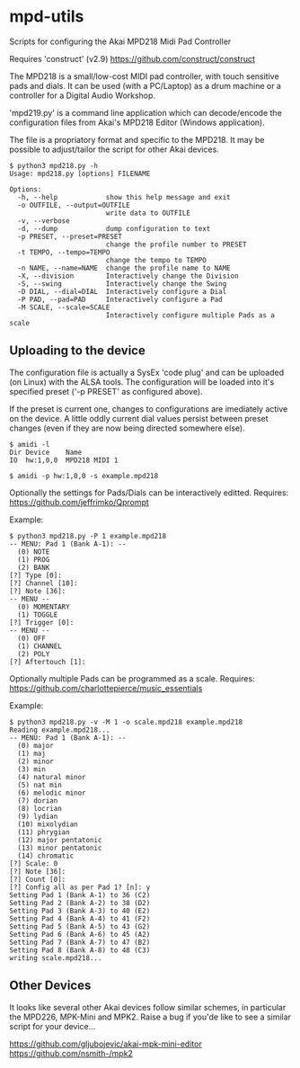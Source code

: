 # mpd-utils

Scripts for configuring the Akai MPD218 Midi Pad Controller

Requires 'construct' (v2.9)
https://github.com/construct/construct

The MPD218 is a small/low-cost MIDI pad controller, with touch sensitive
pads and dials. It can be used (with a PC/Laptop) as a drum machine or
a controller for a Digital Audio Workshop.

'mpd219.py' is a command line application which can decode/encode the
configuration files from Akai's MPD218 Editor (Windows application).

The file is a propriatory format and specific to the MPD218. It may
be possible to adjust/tailor the script for other Akai devices.

```
$ python3 mpd218.py -h
Usage: mpd218.py [options] FILENAME

Options:
  -h, --help            show this help message and exit
  -o OUTFILE, --output=OUTFILE
                        write data to OUTFILE
  -v, --verbose         
  -d, --dump            dump configuration to text
  -p PRESET, --preset=PRESET
                        change the profile number to PRESET
  -t TEMPO, --tempo=TEMPO
                        change the tempo to TEMPO
  -n NAME, --name=NAME  change the profile name to NAME
  -X, --division        Interactively change the Division
  -S, --swing           Interactively change the Swing
  -D DIAL, --dial=DIAL  Interactively configure a Dial
  -P PAD, --pad=PAD     Interactively configure a Pad
  -M SCALE, --scale=SCALE
                        Interactively configure multiple Pads as a scale
```

## Uploading to the device

The configuration file is actually a SysEx 'code plug' and can be
uploaded (on Linux) with the ALSA tools. The configuration will
be loaded into it's specified preset ('-p PRESET' as configured above).

If the preset is current one, changes to configurations are imediately
active on the device. A little oddly current dial values persist between
preset changes (even if they are now being directed somewhere else).
```
$ amidi -l
Dir Device    Name
IO  hw:1,0,0  MPD218 MIDI 1

$ amidi -p hw:1,0,0 -s example.mpd218
```

Optionally the settings for Pads/Dials can be interactively editted.
Requires:
https://github.com/jeffrimko/Qprompt

Example:
```
$ python3 mpd218.py -P 1 example.mpd218 
-- MENU: Pad 1 (Bank A-1): --
  (0) NOTE
  (1) PROG
  (2) BANK
[?] Type [0]: 
[?] Channel [10]: 
[?] Note [36]: 
-- MENU --
  (0) MOMENTARY
  (1) TOGGLE
[?] Trigger [0]: 
-- MENU --
  (0) OFF
  (1) CHANNEL
  (2) POLY
[?] Aftertouch [1]: 
```

Optionally multiple Pads can be programmed as a scale.
Requires:
https://github.com/charlottepierce/music_essentials

Example:
```
$ python3 mpd218.py -v -M 1 -o scale.mpd218 example.mpd218
Reading example.mpd218...
-- MENU: Pad 1 (Bank A-1): --
  (0) major
  (1) maj
  (2) minor
  (3) min
  (4) natural minor
  (5) nat min
  (6) melodic minor
  (7) dorian
  (8) locrian
  (9) lydian
  (10) mixolydian
  (11) phrygian
  (12) major pentatonic
  (13) minor pentatonic
  (14) chromatic
[?] Scale: 0
[?] Note [36]: 
[?] Count [0]: 
[?] Config all as per Pad 1? [n]: y
Setting Pad 1 (Bank A-1) to 36 (C2)
Setting Pad 2 (Bank A-2) to 38 (D2)
Setting Pad 3 (Bank A-3) to 40 (E2)
Setting Pad 4 (Bank A-4) to 41 (F2)
Setting Pad 5 (Bank A-5) to 43 (G2)
Setting Pad 6 (Bank A-6) to 45 (A2)
Setting Pad 7 (Bank A-7) to 47 (B2)
Setting Pad 8 (Bank A-8) to 48 (C3)
writing scale.mpd218...
```


## Other Devices

It looks like several other Akai devices follow similar schemes, in
particular the MPD226, MPK-Mini and MPK2. Raise a bug if you'de like
to see a similar script for your device...

https://github.com/gljubojevic/akai-mpk-mini-editor
https://github.com/nsmith-/mpk2

